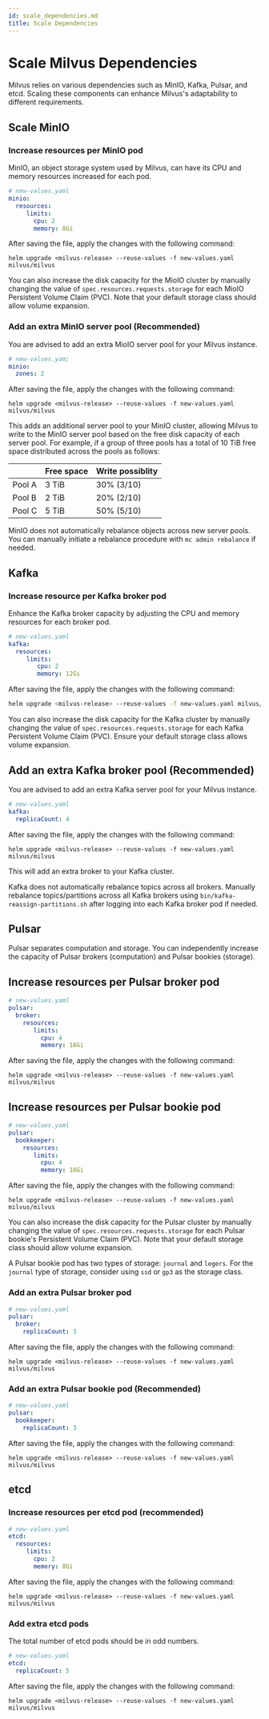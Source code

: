 ```yaml
---
id: scale_dependencies.md
title: Scale Dependencies
---
```


# Scale Milvus Dependencies

Milvus relies on various dependencies such as MinIO, Kafka, Pulsar, and etcd. Scaling these components can enhance Milvus's adaptability to different requirements.

## Scale MinIO

### Increase resources per MinIO pod

MinIO, an object storage system used by Milvus, can have its CPU and memory resources increased for each pod.

```yaml
# new-values.yaml
minio:
  resources:
     limits:
       cpu: 2
       memory: 8Gi
```

After saving the file, apply the changes with the following command:

```shell
helm upgrade <milvus-release> --reuse-values -f new-values.yaml milvus/milvus
```

You can also increase the disk capacity for the MioIO cluster by manually changing the value of `spec.resources.requests.storage` for each MioIO Persistent Volume Claim (PVC). Note that your default storage class should allow volume expansion.

### Add an extra MinIO server pool (Recommended)

You are advised to add an extra MioIO server pool for your Milvus instance.

```yaml
# new-values.yam;
minio:
  zones: 2
```

After saving the file, apply the changes with the following command:

```shell
helm upgrade <milvus-release> --reuse-values -f new-values.yaml milvus/milvus
```

This adds an additional server pool to your MinIO cluster, allowing Milvus to write to the MinIO server pool based on the free disk capacity of each server pool. For example, if a group of three pools has a total of 10 TiB free space distributed across the pools as follows:

|        | Free space | Write possiblity |
|--------|------------|------------------|
| Pool A | 3 TiB      | 30% (3/10)       |
| Pool B | 2 TiB      | 20% (2/10)       |
| Pool C | 5 TiB      | 50% (5/10)       |

<div class="alert note">

MinIO does not automatically rebalance objects across new server pools. You can manually initiate a rebalance procedure with `mc admin rebalance` if needed.

</div>

## Kafka

### Increase resource per Kafka broker pod

Enhance the Kafka broker capacity by adjusting the CPU and memory resources for each broker pod.

```yaml
# new-values.yaml
kafka:
  resources:
     limits:
        cpu: 2
        memory: 12Gi
```

After saving the file, apply the changes with the following command:

```bash
helm upgrade <milvus-release> --reuse-values -f new-values.yaml milvus/milvus
```

You can also increase the disk capacity for the Kafka cluster by manually changing the value of `spec.resources.requests.storage` for each Kafka Persistent Volume Claim (PVC). Ensure your default storage class allows volume expansion.

## Add an extra Kafka broker pool (Recommended)

You are advised to add an extra Kafka server pool for your Milvus instance.

```yaml
# new-values.yaml
kafka:
  replicaCount: 4
```

After saving the file, apply the changes with the following command:

```shell
helm upgrade <milvus-release> --reuse-values -f new-values.yaml milvus/milvus
```

This will add an extra broker to your Kafka cluster. 

<div class="alert note">

Kafka does not automatically rebalance topics across all brokers. Manually rebalance topics/partitions across all Kafka brokers using `bin/kafka-reassign-partitions.sh` after logging into each Kafka broker pod if needed.

</div>

## Pulsar

Pulsar separates computation and storage. You can independently increase the capacity of Pulsar brokers (computation) and Pulsar bookies (storage).

## Increase resources per Pulsar broker pod

```yaml
# new-values.yaml
pulsar:
  broker:
    resources:
       limits:
         cpu: 4
         memory: 16Gi
```

After saving the file, apply the changes with the following command:

```shell
helm upgrade <milvus-release> --reuse-values -f new-values.yaml milvus/milvus
```

## Increase resources per Pulsar bookie pod

```yaml
# new-values.yaml
pulsar:
  bookkeeper:
    resources:
       limits:
         cpu: 4
         memory: 16Gi
```

After saving the file, apply the changes with the following command:

```shell
helm upgrade <milvus-release> --reuse-values -f new-values.yaml milvus/milvus
```

You can also increase the disk capacity for the Pulsar cluster by manually changing the value of `spec.resources.requests.storage` for each Pulsar bookie's Persistent Volume Claim (PVC). Note that your default storage class should allow volume expansion.

A Pulsar bookie pod has two types of storage: `journal` and `legers`. For the `journal` type of storage, consider using `ssd` or `gp3` as the storage class.

### Add an extra Pulsar broker pod

```yaml
# new-values.yaml
pulsar:
  broker:
    replicaCount: 3
```

After saving the file, apply the changes with the following command:

```shell
helm upgrade <milvus-release> --reuse-values -f new-values.yaml milvus/milvus
```


### Add an extra Pulsar bookie pod (Recommended)

```yaml
# new-values.yaml
pulsar:
  bookkeeper:
    replicaCount: 3
```

After saving the file, apply the changes with the following command:

```shell
helm upgrade <milvus-release> --reuse-values -f new-values.yaml milvus/milvus
```

## etcd

### Increase resources per etcd pod (recommended)

```yaml
# new-values.yaml
etcd:
  resources:
     limits:
       cpu: 2
       memory: 8Gi
```

After saving the file, apply the changes with the following command:

```shell
helm upgrade <milvus-release> --reuse-values -f new-values.yaml milvus/milvus
```

### Add extra etcd pods

The total number of etcd pods should be in odd numbers.

```yaml
# new-values.yaml
etcd:
  replicaCount: 5
```

After saving the file, apply the changes with the following command:

```shell
helm upgrade <milvus-release> --reuse-values -f new-values.yaml milvus/milvus
```
